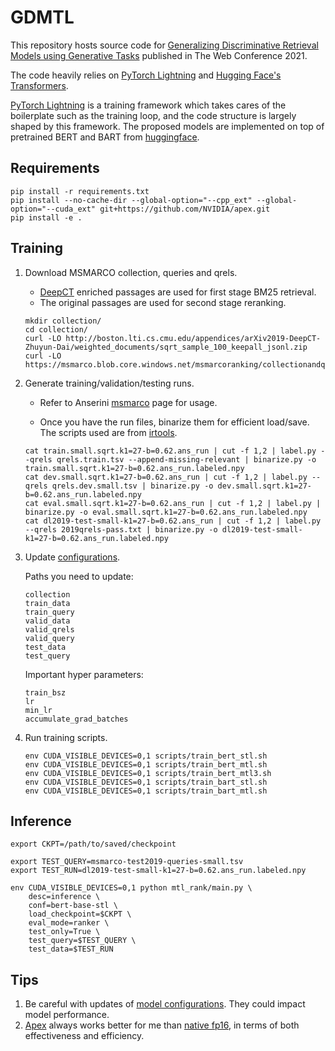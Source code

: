 # GDMTL

This repository hosts source code for [Generalizing Discriminative Retrieval
Models using Generative Tasks](https://doi.org/10.1145/3442381.3449863)
published in The Web Conference 2021.

The code heavily relies on [PyTorch
Lightning](https://github.com/PyTorchLightning/pytorch-lightning) and [Hugging
Face's Transformers](https://github.com/huggingface/transformers).

[PyTorch Lightning](https://github.com/PyTorchLightning/pytorch-lightning) is a
training framework which takes cares of the boilerplate such as the training
loop, and the code structure is largely shaped by this framework. The proposed
models are implemented on top of pretrained BERT and BART from
[huggingface](https://github.com/huggingface/transformers).

## Requirements

```
pip install -r requirements.txt
pip install --no-cache-dir --global-option="--cpp_ext" --global-option="--cuda_ext" git+https://github.com/NVIDIA/apex.git
pip install -e .
```

## Training

1. Download MSMARCO collection, queries and qrels.

	* [DeepCT](https://github.com/AdeDZY/DeepCT) enriched passages are used for first stage BM25 retrieval.
	* The original passages are used for second stage reranking.

    ```
    mkdir collection/
    cd collection/
	curl -LO http://boston.lti.cs.cmu.edu/appendices/arXiv2019-DeepCT-Zhuyun-Dai/weighted_documents/sqrt_sample_100_keepall_jsonl.zip
    curl -LO https://msmarco.blob.core.windows.net/msmarcoranking/collectionandqueries.tar.gz
    ```

2. Generate training/validation/testing runs.

	* Refer to Anserini
      [msmarco](https://github.com/castorini/anserini/blob/master/docs/experiments-msmarco-passage.md)
      page for usage.

	* Once you have the run files, binarize them for efficient load/save. The
      scripts used are from [irtools](https://github.com/binshengliu/irtools).

	```
	cat train.small.sqrt.k1=27-b=0.62.ans_run | cut -f 1,2 | label.py --qrels qrels.train.tsv --append-missing-relevant | binarize.py -o train.small.sqrt.k1=27-b=0.62.ans_run.labeled.npy
	cat dev.small.sqrt.k1=27-b=0.62.ans_run | cut -f 1,2 | label.py --qrels qrels.dev.small.tsv | binarize.py -o dev.small.sqrt.k1=27-b=0.62.ans_run.labeled.npy
	cat eval.small.sqrt.k1=27-b=0.62.ans_run | cut -f 1,2 | label.py | binarize.py -o eval.small.sqrt.k1=27-b=0.62.ans_run.labeled.npy
	cat dl2019-test-small-k1=27-b=0.62.ans_run | cut -f 1,2 | label.py --qrels 2019qrels-pass.txt | binarize.py -o dl2019-test-small-k1=27-b=0.62.ans_run.labeled.npy
	```

3. Update [configurations](conf/gdmtl).

    Paths you need to update:
    ```
    collection
    train_data
    train_query
    valid_data
    valid_qrels
    valid_query
    test_data
    test_query
    ```

    Important hyper parameters:
    ```
	train_bsz
	lr
	min_lr
	accumulate_grad_batches
    ```

4. Run training scripts.

    ```
    env CUDA_VISIBLE_DEVICES=0,1 scripts/train_bert_stl.sh
    env CUDA_VISIBLE_DEVICES=0,1 scripts/train_bert_mtl.sh
    env CUDA_VISIBLE_DEVICES=0,1 scripts/train_bert_mtl3.sh
    env CUDA_VISIBLE_DEVICES=0,1 scripts/train_bart_stl.sh
    env CUDA_VISIBLE_DEVICES=0,1 scripts/train_bart_mtl.sh
    ```

## Inference

```
export CKPT=/path/to/saved/checkpoint

export TEST_QUERY=msmarco-test2019-queries-small.tsv
export TEST_RUN=dl2019-test-small-k1=27-b=0.62.ans_run.labeled.npy

env CUDA_VISIBLE_DEVICES=0,1 python mtl_rank/main.py \
    desc=inference \
    conf=bert-base-stl \
    load_checkpoint=$CKPT \
    eval_mode=ranker \
    test_only=True \
    test_query=$TEST_QUERY \
    test_data=$TEST_RUN
```

## Tips

1. Be careful with updates of [model
   configurations](https://huggingface.co/facebook/bart-base/commits/main). They
   could impact model performance.
2. [Apex](https://github.com/NVIDIA/apex) always works better for me than
   [native fp16](https://pytorch.org/docs/stable/amp.html), in terms of both
   effectiveness and efficiency.
